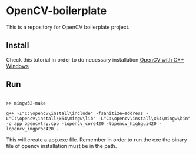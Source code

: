 # OpenCV-boilerplate
This is a repository for OpenCV boilerplate project.

## Install 

Check this tutorial in order to do necessary installation [OpenCV with C++ Windows](https://medium.com/csmadeeasy/opencv-c-installation-on-windows-with-mingw-c0fc1499f39?source=collection_home---2------0-----------------------)  

## Run

```shell

>> mingw32-make

g++ -I"C:\opencv\install\include" -fsanitize=address -L"C:\opencv\install\x64\mingw\lib" -L"C:\opencv\install\x64\mingw\bin" -o app opencvtry.cpp -lopencv_core420 -lopencv_highgui420 -lopencv_imgproc420 -

```

This will create a app.exe file. Remember in order to run the exe the binary file of opencv installation must be in the path.